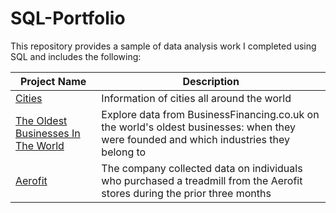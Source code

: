 # SQL-Portfolio

This repository provides a sample of data analysis work I completed using SQL and includes the following:

Project Name  | Description   | 
------------- | ------------- | 
[Cities](https://github.com/QuiqueBaquera/SQL-Portfolio/blob/main/cities) | Information of cities all around the world 
[The Oldest Businesses In The World](https://github.com/QuiqueBaquera/SQL-Portfolio/tree/main/Oldest_Businesses)  | Explore data from BusinessFinancing.co.uk on the world's oldest businesses: when they were founded and which industries they belong to 
[Aerofit](https://github.com/QuiqueBaquera/SQL-Portfolio/tree/main/Aerofit) | The company collected data on individuals who purchased a treadmill from the Aerofit stores during the prior three months 
